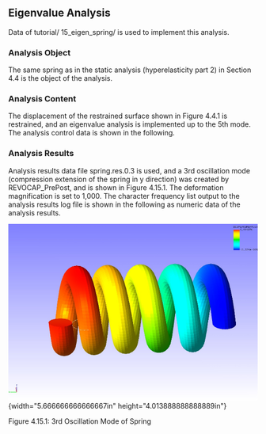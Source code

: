 ##  Eigenvalue Analysis

Data of tutorial/ 15\_eigen\_spring/ is used to implement this analysis.

### Analysis Object

The same spring as in the static analysis (hyperelasticity part 2) in
Section 4.4 is the object of the analysis.

### Analysis Content

The displacement of the restrained surface shown in Figure 4.4.1 is
restrained, and an eigenvalue analysis is implemented up to the 5th
mode. The analysis control data is shown in the following.

### Analysis Results

Analysis results data file spring.res.0.3 is used, and a 3rd oscillation
mode (compression extension of the spring in y direction) was created by
REVOCAP\_PrePost, and is shown in Figure 4.15.1. The deformation
magnification is set to 1,000. The character frequency list output to
the analysis results log file is shown in the following as numeric data
of the analysis results.

![](media/image31.png){width="5.666666666666667in"
height="4.013888888888889in"}

Figure 4.15.1: 3rd Oscillation Mode of Spring
